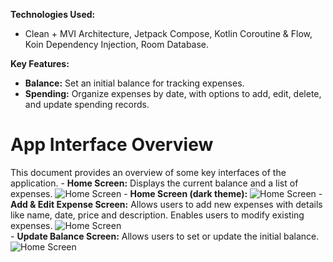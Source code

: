 **Technologies Used:** 
  - Clean + MVI Architecture, Jetpack Compose, Kotlin Coroutine & Flow, Koin Dependency Injection, Room Database.

    
****Key Features:****
  - **Balance:** Set an initial balance for tracking expenses.
  - **Spending:** Organize expenses by date, with options to add, edit, delete, and update spending records.



# App Interface Overview
This document provides an overview of some key interfaces of the application.
    - **Home Screen:** Displays the current balance and a list of expenses.
        ![Home Screen](images/IMG_overview_light.jpg)
    - **Home Screen (dark theme):**
        ![Home Screen](images/IMG_overview_dark.jpg)
    - **Add & Edit Expense Screen:** Allows users to add new expenses with details like name, date, price and description. Enables users to modify existing expenses.
        ![Home Screen](images/IMG_add.jpg)    
    - **Update Balance Screen:** Allows users to set or update the initial balance.
        ![Home Screen](images/IMG_update.jpg)